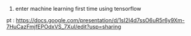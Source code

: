 1. enter machine learning first time using tensorflow


pt : https://docs.google.com/presentation/d/1sI2I4d7ssO6uR5r6y9Xm-7HuCazFmjfEPOdxVS_7XuI/edit?usp=sharing
